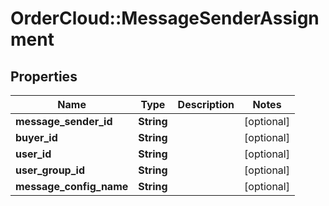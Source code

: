 # OrderCloud::MessageSenderAssignment

## Properties
Name | Type | Description | Notes
------------ | ------------- | ------------- | -------------
**message_sender_id** | **String** |  | [optional] 
**buyer_id** | **String** |  | [optional] 
**user_id** | **String** |  | [optional] 
**user_group_id** | **String** |  | [optional] 
**message_config_name** | **String** |  | [optional] 


